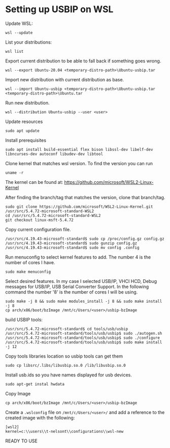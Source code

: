 # Setting up USBIP on WSL

Update WSL:
```
wsl --update
```
List your distributions:
```
wsl list
```
Export current distribution to be able to fall back if something goes wrong.
```
wsl --export Ubuntu-20.04 <temporary-distro-path>\Ubuntu-usbip.tar
```
Import new distribution with current distribution as base.
```
wsl --import Ubuntu-usbip <temporary-distro-path>\Ubuntu-usbip.tar <temporary-distro-path>\Ubuntu.tar
```
Run new distribution.
```
wsl --distribution Ubuntu-usbip --user <user>
```
Update resources
```
sudo apt update
```
Install prerequisites
```
sudo apt install build-essential flex bison libssl-dev libelf-dev libncurses-dev autoconf libudev-dev libtool
```
Clone kernel that matches wsl version. To find the version you can run 
```
uname -r
```
The kernel can be found at: https://github.com/microsoft/WSL2-Linux-Kernel

After finding the branch/tag that matches the version, clone that branch/tag.
```
sudo git clone https://github.com/microsoft/WSL2-Linux-Kernel.git /usr/src/5.4.72-microsoft-standard-WSL2 
cd /usr/src/5.4.72-microsoft-standard-WSL2  
git checkout linux-msft-5.4.72
```
Copy current configuration file.
```
/usr/src/4.19.43-microsoft-standard$ sudo cp /proc/config.gz config.gz
/usr/src/4.19.43-microsoft-standard$ sudo gunzip config.gz
/usr/src/4.19.43-microsoft-standard$ sudo mv config .config
```
Run menuconfig to select kernel features to add. The number 4 is the number of cores I have.
```
sudo make menuconfig

```
Select desired features. In my case I selected USB/IP, VHCI HCD, Debug messages for USB/IP, USB Serial Converter Support. In the following command the number '8' is the number of cores I will be using.
```
sudo make -j 8 && sudo make modules_install -j 8 && sudo make install -j 8
cp arch/x86/boot/bzImage /mnt/c/Users/<user>/usbip-bzImage
```
build USBIP tools:
```
/usr/src/5.4.72-microsoft-standard$ cd tools/usb/usbip
/usr/src/5.4.72-microsoft-standard/tools/usb/usbip$ sudo ./autogen.sh
/usr/src/5.4.72-microsoft-standard/tools/usb/usbip$ sudo ./configure
/usr/src/5.4.72-microsoft-standard/tools/usb/usbip$ sudo make install -j 12
```
Copy tools libraries location so usbip tools can get them
```
sudo cp libsrc/.libs/libusbip.so.0 /lib/libusbip.so.0
```

Install usb.ids so you have names displayed for usb devices.
```
sudo apt-get instal hwdata
```
Copy Image
```
cp arch/x86/boot/bzImage /mnt/c/Users/<user>/usbip-bzImage
```

Create a `.wslconfig` file on `/mnt/c/Users/<user>/` and add a reference to the created image with the following:
```
[wsl2]
kernel=c:\\users\\t-nelsont\\configurations\\wsl-new
```

READY TO USE